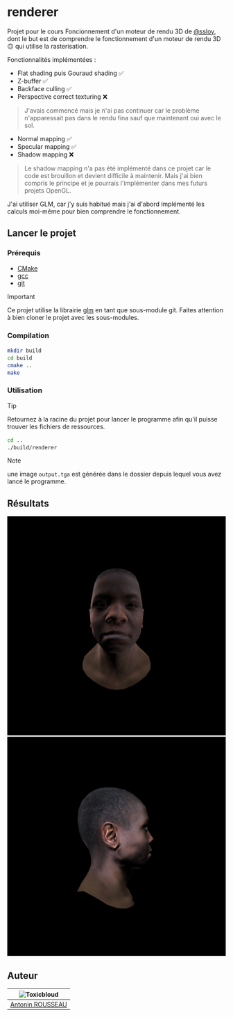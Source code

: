 # renderer

Projet pour le cours Foncionnement d'un moteur de rendu 3D de [@ssloy](https://github.com/ssloy), dont le but est de comprendre le fonctionnement d'un moteur de rendu 3D 🙃 qui utilise la rasterisation.

Fonctionnalités implémentées :
- Flat shading puis Gouraud shading ✅
- Z-buffer ✅
- Backface culling ✅
- Perspective correct texturing ❌
> J'avais commencé mais je n'ai pas continuer car le problème n'apparessait pas dans le rendu fina sauf que maintenant oui avec le sol.
- Normal mapping ✅
- Specular mapping ✅
- Shadow mapping ❌

> Le shadow mapping n'a pas été implémenté dans ce projet car le code est brouillon et devient difficile à maintenir. Mais j'ai bien compris le principe et je pourrais l'implémenter dans mes futurs projets OpenGL.

J'ai utiliser GLM, car j'y suis habitué mais j'ai d'abord implémenté les calculs moi-même pour bien comprendre le fonctionnement.

## Lancer le projet

### Prérequis

- [CMake](https://cmake.org/)
- [gcc](https://gcc.gnu.org/)
- [git](https://git-scm.com/)

> [!IMPORTANT]
> Ce projet utilise la librairie [glm](https://github.com/g-truc/glm) en tant que sous-module git. Faites attention à bien cloner le projet avec les sous-modules.

### Compilation

```bash
mkdir build
cd build
cmake ..
make
```

### Utilisation

> [!TIP]
> Retournez à la racine du projet pour lancer le programme afin qu'il puisse trouver les fichiers de ressources.

```bash
cd ..
./build/renderer
```

> [!NOTE]
> une image `output.tga` est générée dans le dossier depuis lequel vous avez lancé le programme.

## Résultats

![Face](imgs/face.png)
![Profil](imgs/profil.png)

## Auteur
| ![Toxicbloud](https://avatars.githubusercontent.com/u/34874048?v=4) |
| :---: |
| [Antonin ROUSSEAU](https://github.com/toxicbloud) |
